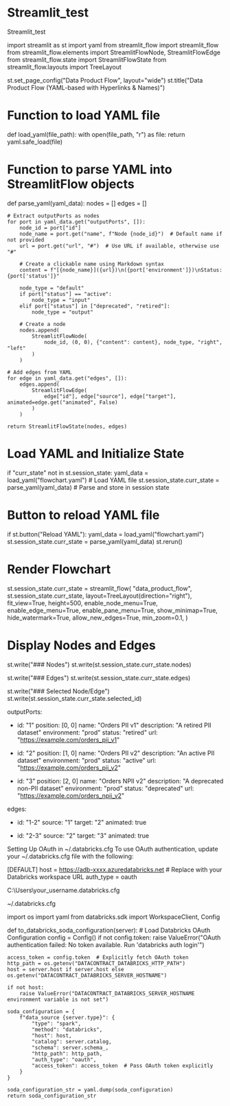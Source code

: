 # Streamlit_test
Streamlit_test



import streamlit as st
import yaml
from streamlit_flow import streamlit_flow
from streamlit_flow.elements import StreamlitFlowNode, StreamlitFlowEdge
from streamlit_flow.state import StreamlitFlowState
from streamlit_flow.layouts import TreeLayout

st.set_page_config("Data Product Flow", layout="wide")
st.title("Data Product Flow (YAML-based with Hyperlinks & Names)")

# Function to load YAML file
def load_yaml(file_path):
    with open(file_path, "r") as file:
        return yaml.safe_load(file)

# Function to parse YAML into StreamlitFlow objects
def parse_yaml(yaml_data):
    nodes = []
    edges = []

    # Extract outputPorts as nodes
    for port in yaml_data.get("outputPorts", []):
        node_id = port["id"]
        node_name = port.get("name", f"Node {node_id}")  # Default name if not provided
        url = port.get("url", "#")  # Use URL if available, otherwise use "#"
        
        # Create a clickable name using Markdown syntax
        content = f"[{node_name}]({url})\n({port['environment']})\nStatus: {port['status']}"
        
        node_type = "default"
        if port["status"] == "active":
            node_type = "input"
        elif port["status"] in ["deprecated", "retired"]:
            node_type = "output"

        # Create a node
        nodes.append(
            StreamlitFlowNode(
                node_id, (0, 0), {"content": content}, node_type, "right", "left"
            )
        )

    # Add edges from YAML
    for edge in yaml_data.get("edges", []):
        edges.append(
            StreamlitFlowEdge(
                edge["id"], edge["source"], edge["target"], animated=edge.get("animated", False)
            )
        )

    return StreamlitFlowState(nodes, edges)

# Load YAML and Initialize State
if "curr_state" not in st.session_state:
    yaml_data = load_yaml("flowchart.yaml")  # Load YAML file
    st.session_state.curr_state = parse_yaml(yaml_data)  # Parse and store in session state

# Button to reload YAML file
if st.button("Reload YAML"):
    yaml_data = load_yaml("flowchart.yaml")
    st.session_state.curr_state = parse_yaml(yaml_data)
    st.rerun()

# Render Flowchart
st.session_state.curr_state = streamlit_flow(
    "data_product_flow",
    st.session_state.curr_state,
    layout=TreeLayout(direction="right"),
    fit_view=True,
    height=500,
    enable_node_menu=True,
    enable_edge_menu=True,
    enable_pane_menu=True,
    show_minimap=True,
    hide_watermark=True,
    allow_new_edges=True,
    min_zoom=0.1,
)

# Display Nodes and Edges
st.write("### Nodes")
st.write(st.session_state.curr_state.nodes)

st.write("### Edges")
st.write(st.session_state.curr_state.edges)

st.write("### Selected Node/Edge")
st.write(st.session_state.curr_state.selected_id)








outputPorts:
  - id: "1"
    position: [0, 0]
    name: "Orders PII v1"
    description: "A retired PII dataset"
    environment: "prod"
    status: "retired"
    url: "https://example.com/orders_pii_v1"

  - id: "2"
    position: [1, 0]
    name: "Orders PII v2"
    description: "An active PII dataset"
    environment: "prod"
    status: "active"
    url: "https://example.com/orders_pii_v2"

  - id: "3"
    position: [2, 0]
    name: "Orders NPII v2"
    description: "A deprecated non-PII dataset"
    environment: "prod"
    status: "deprecated"
    url: "https://example.com/orders_npii_v2"

edges:
  - id: "1-2"
    source: "1"
    target: "2"
    animated: true

  - id: "2-3"
    source: "2"
    target: "3"
    animated: true






















Setting Up OAuth in ~/.databricks.cfg
To use OAuth authentication, update your ~/.databricks.cfg file with the following:

[DEFAULT]
host = https://adb-xxxx.azuredatabricks.net  # Replace with your Databricks workspace URL
auth_type = oauth



C:\Users\your_username\.databricks.cfg


~/.databricks.cfg



import os
import yaml
from databricks.sdk import WorkspaceClient, Config

def to_databricks_soda_configuration(server):
    # Load Databricks OAuth Configuration
    config = Config()
    if not config.token:
        raise ValueError("OAuth authentication failed: No token available. Run 'databricks auth login'")
    
    access_token = config.token  # Explicitly fetch OAuth token
    http_path = os.getenv("DATACONTRACT_DATABRICKS_HTTP_PATH")
    host = server.host if server.host else os.getenv("DATACONTRACT_DATABRICKS_SERVER_HOSTNAME")
    
    if not host:
        raise ValueError("DATACONTRACT_DATABRICKS_SERVER_HOSTNAME environment variable is not set")
    
    soda_configuration = {
        f"data_source {server.type}": {
            "type": "spark",
            "method": "databricks",
            "host": host,
            "catalog": server.catalog,
            "schema": server.schema_,
            "http_path": http_path,
            "auth_type": "oauth",
            "access_token": access_token  # Pass OAuth token explicitly
        }
    }
    
    soda_configuration_str = yaml.dump(soda_configuration)
    return soda_configuration_str



